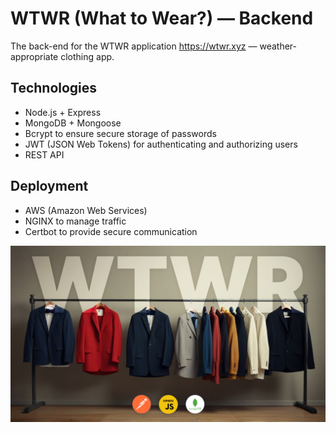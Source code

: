 # WTWR (What to Wear?) — Backend
The back-end for the WTWR application https://wtwr.xyz — weather-appropriate clothing app.

## Technologies
* Node.js + Express
* MongoDB + Mongoose
* Bcrypt to ensure secure storage of passwords
* JWT (JSON Web Tokens) for authenticating and authorizing users
* REST API

## Deployment
* AWS (Amazon Web Services)
* NGINX to manage traffic
* Certbot to provide secure communication

![Cover image](wtwr.jpg)
